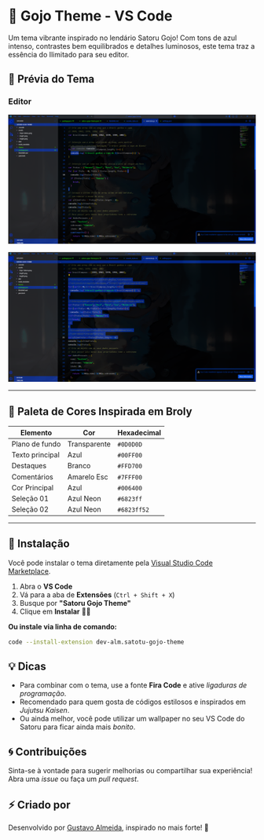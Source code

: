 # 💙 Gojo Theme - VS Code

Um tema vibrante inspirado no lendário Satoru Gojo! Com tons de azul intenso, contrastes bem equilibrados e detalhes luminosos, este tema traz a essência do Ilimitado para seu editor.

## **📸 Prévia do Tema**

### **Editor**

![Editor Preview](https://raw.githubusercontent.com/dev-alm/theme-satoru-gojo/main/assets/img01.png)

![Color Palette](https://raw.githubusercontent.com/dev-alm/theme-satoru-gojo/main/assets/img02.png)

---

## **🎨 Paleta de Cores Inspirada em Broly**

| Elemento        | Cor          | Hexadecimal |
| --------------- | ------------ | ----------- |
| Plano de fundo  | Transparente | `#0D0D0D`   |
| Texto principal | Azul         | `#00FF00`   |
| Destaques       | Branco       | `#FFD700`   |
| Comentários     | Amarelo Esc  | `#7FFF00`   |
| Cor Principal   | Azul         | `#006400`   |
| Seleção 01      | Azul Neon    | `#6823ff`   |
| Seleção 02      | Azul Neon    | `#6823ff52` |

---

## 🚀 Instalação

Você pode instalar o tema diretamente pela [Visual Studio Code Marketplace](https://marketplace.visualstudio.com/vscode).

1. Abra o **VS Code**
2. Vá para a aba de **Extensões** (`Ctrl + Shift + X`)
3. Busque por **"Satoru Gojo Theme"**
4. Clique em **Instalar** 🩵🔥

**Ou instale via linha de comando:**

```sh
code --install-extension dev-alm.satotu-gojo-theme
```

## 💡 Dicas

- Para combinar com o tema, use a fonte **Fira Code** e ative _ligaduras de programação_.
- Recomendado para quem gosta de códigos estilosos e inspirados em _Jujutsu Kaisen_.
- Ou ainda melhor, você pode utilizar um wallpaper no seu VS Code do Satoru para ficar ainda mais _bonito_.

## 🌀 Contribuições

Sinta-se à vontade para sugerir melhorias ou compartilhar sua experiência! Abra uma _issue_ ou faça um _pull request_.

## ⚡ Criado por

Desenvolvido por [Gustavo Almeida](https://github.com/dev-alm), inspirado no mais forte! 💙
